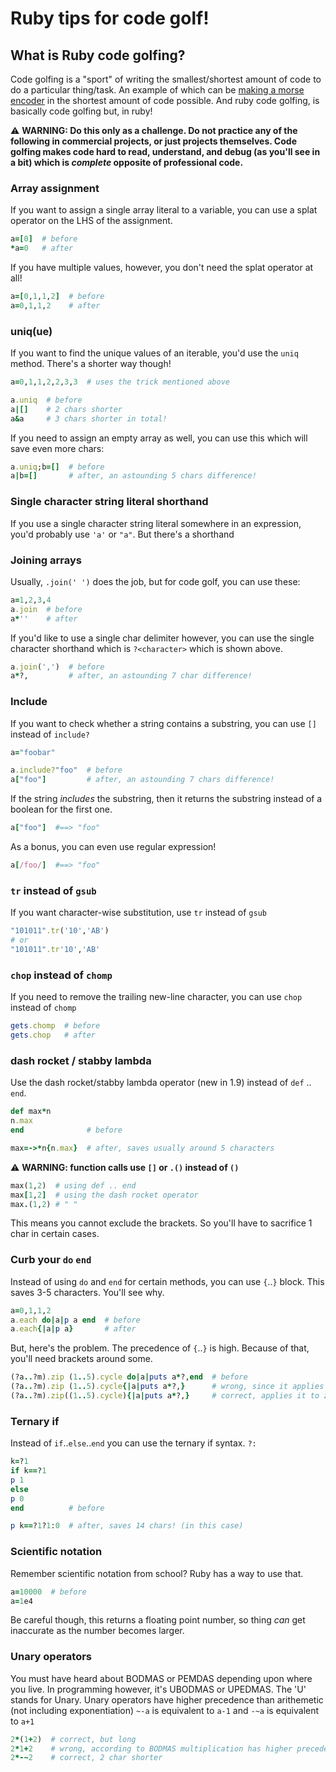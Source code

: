 # Ruby tips for code golf!

## What is Ruby code golfing?
Code golfing is a "sport" of writing the smallest/shortest amount of code to do a particular thing/task. An example of which can be [making a morse encoder](https://code.golf/morse-encoder#ruby) in the shortest amount of code possible. And ruby code golfing, is basically code golfing but, in ruby!

⚠ **WARNING: Do this only as a challenge. Do not practice any of the following in commercial projects, or just projects themselves. Code golfing makes code hard to read, understand, and debug (as you'll see in a bit) which is *complete* opposite of professional code.**


### Array assignment

If you want to assign a single array literal to a variable, you can use a splat operator on the LHS of the assignment.

```rb
a=[0]  # before
*a=0   # after
```

If you have multiple values, however, you don't need the splat operator at all!

```rb
a=[0,1,1,2]  # before
a=0,1,1,2    # after
```


### uniq(ue)

If you want to find the unique values of an iterable, you'd use the `uniq` method. There's a shorter way though!

```rb
a=0,1,1,2,2,3,3  # uses the trick mentioned above

a.uniq  # before
a|[]    # 2 chars shorter
a&a     # 3 chars shorter in total!
```

If you need to assign an empty array as well, you can use this which will save even more chars:

```rb
a.uniq;b=[]  # before
a|b=[]       # after, an astounding 5 chars difference!
```

### Single character string literal shorthand

If you use a single character string literal somewhere in an expression, you'd probably use `'a'` or `"a"`. But there's a shorthand 


### Joining arrays

Usually, `.join(' ')` does the job, but for code golf, you can use these:

```rb
a=1,2,3,4
a.join  # before
a*''    # after
```

If you'd like to use a single char delimiter however, you can use the single character shorthand which is `?<character>` which is shown above.

```rb
a.join(',')  # before
a*?,         # after, an astounding 7 char difference!
```

### Include
If you want to check whether a string contains a substring, you can use `[]` instead of `include?`

```rb
a="foobar"

a.include?"foo"  # before
a["foo"]         # after, an astounding 7 chars difference!
```

If the string *includes* the substring, then it returns the substring instead of a boolean for the first one.

```rb
a["foo"]  #==> "foo"
```

As a bonus, you can even use regular expression!

```rb
a[/foo/]  #==> "foo"
```

### `tr` instead of `gsub`

If you want character-wise substitution, use `tr` instead of `gsub`

```rb
"101011".tr('10','AB')
# or
"101011".tr'10','AB'
```

### `chop` instead of `chomp`

If you need to remove the trailing new-line character, you can use `chop` instead of `chomp`

```rb
gets.chomp  # before
gets.chop   # after
```

### dash rocket / stabby lambda

Use the dash rocket/stabby lambda operator (new in 1.9) instead of `def` .. `end`.

```rb
def max*n
n.max
end              # before

max=->*n{n.max}  # after, saves usually around 5 characters
```

⚠ **WARNING: function calls use `[]` or `.()` instead of `()`**

```rb
max(1,2)  # using def .. end
max[1,2]  # using the dash rocket operator
max.(1,2) # " "
```

This means you cannot exclude the brackets.
So you'll have to sacrifice 1 char in certain cases.


### Curb your `do` `end`

Instead of using `do` and `end` for certain methods, you can use `{`..`}` block. This saves 3-5 characters. You'll see why.

```rb
a=0,1,1,2
a.each do|a|p a end  # before
a.each{|a|p a}       # after
```

But, here's the problem. The precedence of `{`..`}` is high. Because of that, you'll need brackets around some.

```rb
(?a..?m).zip (1..5).cycle do|a|puts a*?,end  # before
(?a..?m).zip (1..5).cycle{|a|puts a*?,}      # wrong, since it applies it to cycle not zip
(?a..?m).zip((1..5).cycle){|a|puts a*?,}     # correct, applies it to zip not cycle
```

### Ternary if

Instead of `if`..`else`..`end` you can use the ternary if syntax. `?:`

```rb
k=?1
if k==?1
p 1
else
p 0
end          # before

p k==?1?1:0  # after, saves 14 chars! (in this case)
```

### Scientific notation

Remember scientific notation from school? Ruby has a way to use that.

```rb
a=10000  # before
a=1e4
```

Be careful though, this returns a floating point number, so thing *can* get inaccurate as the number becomes larger.


### Unary operators

You must have heard about BODMAS or PEMDAS depending upon where you live. In programming however, it's UBODMAS or UPEDMAS. The 'U' stands for Unary. Unary operators have higher precedence than arithemetic (not including exponentiation)
`~-a` is equivalent to `a-1` and `-~a` is equivalent to `a+1`
```rb
2*(1+2)  # correct, but long
2*1+2    # wrong, according to BODMAS multiplication has higher precedence than addition
2*-~2    # correct, 2 char shorter
```
